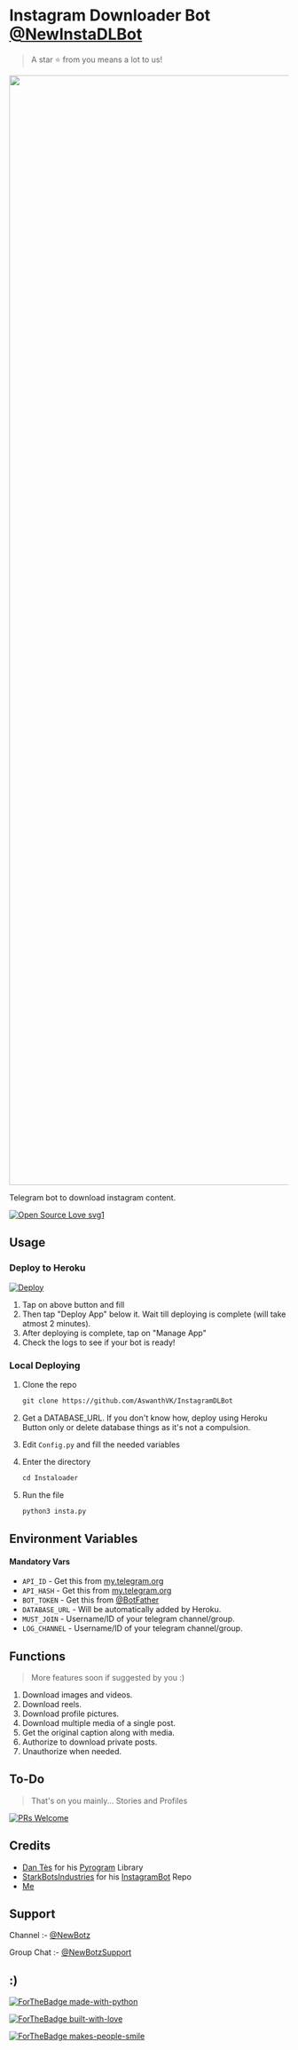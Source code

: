 # Instagram Downloader Bot [@NewInstaDLBot](https://t.me/NewInstaDLBot)

> A star ⭐ from you means a lot to us!

<p align="center"><a href="https://www.github.com/AswanthVK/InstagramDLBot"><img src="https://telegra.ph/file/04d2730eaf1b51208d33a.jpg" width="2000"></a></p>

Telegram bot to download instagram content.

[![Open Source Love svg1](https://badges.frapsoft.com/os/v1/open-source.svg?v=103)](https://github.com/ellerbrock/open-source-badges/)

## Usage

### Deploy to Heroku

[![Deploy](https://www.herokucdn.com/deploy/button.svg)](https://heroku.com/deploy?template=https://github.com/AswanthVK/InstagramDLBot)

1. Tap on above button and fill 
2. Then tap "Deploy App" below it. Wait till deploying is complete (will take atmost 2 minutes).
3. After deploying is complete, tap on "Manage App"
4. Check the logs to see if your bot is ready!

### Local Deploying

1. Clone the repo
   ```markdown
   git clone https://github.com/AswanthVK/InstagramDLBot
   ```
2. Get a DATABASE_URL. If you don't know how, deploy using Heroku Button only or delete database things as it's not a compulsion.
   
3. Edit `Config.py` and fill the needed variables

4. Enter the directory
   ```markdown
   cd Instaloader
   ```
5. Run the file
   ```markdown
   python3 insta.py
   ```

## Environment Variables

#### Mandatory Vars

- `API_ID` - Get this from [my.telegram.org](https://my.telegram.org/auth)
- `API_HASH` - Get this from [my.telegram.org](https://my.telegram.org/auth)
- `BOT_TOKEN` - Get this from [@BotFather](https://t.me/BotFather)
- `DATABASE_URL` - Will be automatically added by Heroku.
- `MUST_JOIN` - Username/ID of your telegram channel/group.
- `LOG_CHANNEL` - Username/ID of your telegram channel/group.

## Functions

> More features soon if suggested by you :)

1) Download images and videos.
2) Download reels.
3) Download profile pictures.
4) Download multiple media of a single post.
5) Get the original caption along with media.
6) Authorize to download private posts.
7) Unauthorize when needed.

## To-Do

> That's on you mainly...
Stories and Profiles

[![PRs Welcome](https://img.shields.io/badge/PRs-welcome-brightgreen.svg?style=flat-square)](http://makeapullrequest.com)

## Credits

- [Dan Tès](https://github.com/delivrance) for his [Pyrogram](https://docs.pyrogram.org) Library
- [StarkBotsIndustries](https://github.com/StarkBotsIndustries) for his [InstagramBot](https://github.com/StarkBotsIndustries/InstagramBot) Repo
- [Me](https://github.com/AswanthVK)


## Support

Channel :- [@NewBotz](https://t.me/NewBotz)

Group Chat :- [@NewBotzSupport](https://t.me/NewBotzSupport)

## :)

[![ForTheBadge made-with-python](http://ForTheBadge.com/images/badges/made-with-python.svg)](https://www.python.org/)

[![ForTheBadge built-with-love](http://ForTheBadge.com/images/badges/built-with-love.svg)](https://github.com/AswanthVK)

[![ForTheBadge makes-people-smile](http://ForTheBadge.com/images/badges/makes-people-smile.svg)](https://github.com/AswanthVK)
